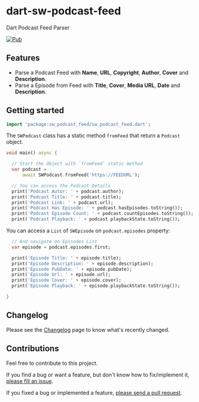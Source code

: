 # dart-sw-podcast-feed

Dart Podcast Feed Parser

[![Pub](https://img.shields.io/pub/v/sw_podcast_feed.svg)](https://pub.dartlang.org/packages/sw_podcast_feed)

## Features

- Parse a Podcast Feed with
  **Name**, **URL**, **Copyright**, **Author**, **Cover** and **Description**.
- Parse a Episode from Feed with **Title**, **Cover**, **Media URL**, **Date** and  **Description**.

## Getting started

```dart
import 'package:sw_podcast_feed/sw_podcast_feed.dart';
```

The `SWPodcast` class has a static method `fromFeed` that return a
`Podcast` object.

```dart
void main() async {

  // Start the Object with `fromFeed` static method
  var podcast =
      await SWPodcast.fromFeed('https://FEEDURL');

  // You can access the Podcast Details
  print('Podcast Autor: ' + podcast.author);
  print('Podcast Title: ' + podcast.title);
  print('Podcast Link: ' + podcast.url);
  print('Podcast Has Episode: ' + podcast.hasEpisodes.toString());
  print('Podcast Episode Count: ' + podcast.countEpisodes.toString());
  print('Podcast Playback: ' + podcast.playbackState.toString());
```

 You can access a `List` of `SWEpisode` on `podcast.episodes` property:

```dart
  // And navigate on Episodes List
  var episode = podcast.episodes.first;

  print('Episode Title: ' + episode.title);
  print('Episode Description: ' + episode.description);
  print('Episode PubDate: ' + episode.pubDate);
  print('Episode Url: ' + episode.url);
  print('Episode Cover: ' + episode.cover);
  print('Episode Playback: ' + episode.playbackState.toString());

}
```

## Changelog
Please see the [Changelog](https://github.com/stackingwidgets/dart-sw-podcast-feed/blob/master/CHANGELOG.md) page to know what's recently changed.

## Contributions
Feel free to contribute to this project.

If you find a bug or want a feature, but don't know how to fix/implement it, [please fill an issue](https://github.com/stackingwidgets/dart-sw-podcast-feed/issues).

If you fixed a bug or implemented a feature, [please send a pull request](https://github.com/stackingwidgets/dart-sw-podcast-feed/pulls).
